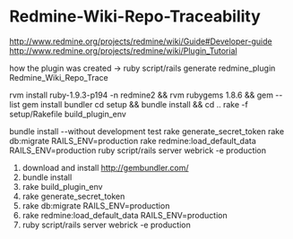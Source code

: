 Redmine-Wiki-Repo-Traceability
==============================

http://www.redmine.org/projects/redmine/wiki/Guide#Developer-guide
http://www.redmine.org/projects/redmine/wiki/Plugin_Tutorial

how the plugin was created -> ruby script/rails generate redmine_plugin Redmine_Wiki_Repo_Trace

rvm install ruby-1.9.3-p194 -n redmine2  && rvm rubygems 1.8.6 && gem --list
gem install bundler
cd setup && bundle install && cd ..
rake -f setup/Rakefile build_plugin_env

bundle install --without development test
rake generate_secret_token
rake db:migrate RAILS_ENV=production
rake redmine:load_default_data RAILS_ENV=production
ruby script/rails server webrick -e production


1. download and install http://gembundler.com/
2. bundle install
3. rake build_plugin_env
4. rake generate_secret_token
5. rake db:migrate RAILS_ENV=production
6. rake redmine:load_default_data RAILS_ENV=production
7. ruby script/rails server webrick -e production


